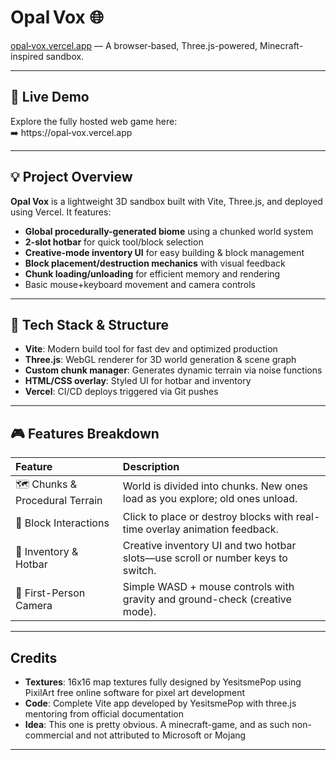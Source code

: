 # Opal Vox 🌐

[opal‑vox.vercel.app](https://opal‑vox.vercel.app) — A browser‑based, Three.js-powered, Minecraft-inspired sandbox.

---

## 🚀 Live Demo

Explore the fully hosted web game here:  
➡️ https://opal‑vox.vercel.app

---

## 💡 Project Overview

**Opal Vox** is a lightweight 3D sandbox built with Vite, Three.js, and deployed using Vercel. It features:

- **Global procedurally-generated biome** using a chunked world system  
- **2-slot hotbar** for quick tool/block selection  
- **Creative-mode inventory UI** for easy building & block management  
- **Block placement/destruction mechanics** with visual feedback  
- **Chunk loading/unloading** for efficient memory and rendering  
- Basic mouse+keyboard movement and camera controls

---

## 🧩 Tech Stack & Structure

- **Vite**: Modern build tool for fast dev and optimized production  
- **Three.js**: WebGL renderer for 3D world generation & scene graph  
- **Custom chunk manager**: Generates dynamic terrain via noise functions  
- **HTML/CSS overlay**: Styled UI for hotbar and inventory  
- **Vercel**: CI/CD deploys triggered via Git pushes

---

## 🎮 Features Breakdown

| Feature                 | Description |
|:------------------------|:------------|
| 🗺️ Chunks & Procedural Terrain | World is divided into chunks. New ones load as you explore; old ones unload. |
| 🧱 Block Interactions | Click to place or destroy blocks with real-time overlay animation feedback. |
| 🔢 Inventory & Hotbar | Creative inventory UI and two hotbar slots—use scroll or number keys to switch. |
| 🎥 First-Person Camera | Simple WASD + mouse controls with gravity and ground-check (creative mode). |

---

## Credits

- **Textures**: 16x16 map textures fully designed by YesitsmePop using PixilArt free online software for pixel art development
- **Code**: Complete Vite app developed by YesitsmePop with three.js mentoring from official documentation
- **Idea**: This one is pretty obvious. A minecraft-game, and as such non-commercial and not attributed to Microsoft or Mojang

---
  

